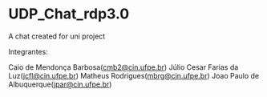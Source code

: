 # UDP_Chat_rdp3.0
A chat created for uni project 

Integrantes:

 Caio de Mendonça Barbosa(cmb2@cin.ufpe.br)
 Júlio Cesar Farias da Luz(jcfl@cin.ufpe.br)
 Matheus Rodrigues(mbrg@cin.ufpe.br)
 Joao Paulo de Albuquerque(jpar@cin.ufpe.br)

